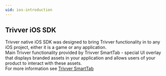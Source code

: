 ```yaml
---
uid: ios-introduction
---
```


## Trivver iOS SDK
Trivver native iOS SDK was designed to bring Trivver functionality in to any iOS project, either it is a game or any application.  
Main Trivver functionality provided by Trivver SmartTab - special UI overlay that displays branded assets in your application and allows users of your product to interact with these assets.  
For more information see [Trivver SmartTab](xref:smarttab)